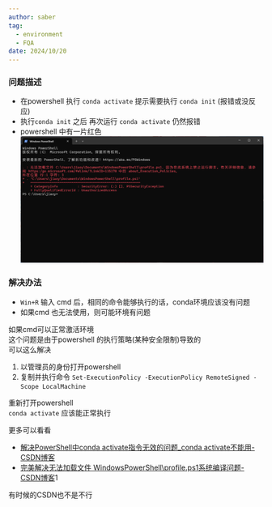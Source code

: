 ```yaml
---
author: saber
tag: 
  - environment
  - FQA
date: 2024/10/20
---
```


### 问题描述

- 在powershell 执行 `conda activate`  提示需要执行 `conda init`  (报错或没反应)  
- 执行`conda init` 之后 再次运行 `conda activate` 仍然报错
- powershell 中有一片红色
![b21d7b971274c2b56b1f26310d324b25](https://raw.githubusercontent.com/Emisaber/pic_obsidian/main/b21d7b971274c2b56b1f26310d324b25.png)

### 解决办法

- `Win+R` 输入 cmd 后，相同的命令能够执行的话，conda环境应该没有问题
- 如果cmd 也无法使用，则可能环境有问题

如果cmd可以正常激活环境  
这个问题是由于powershell 的执行策略(某种安全限制)导致的    
可以这么解决   
1. 以管理员的身份打开powershell
2. 复制并执行命令 `Set-ExecutionPolicy -ExecutionPolicy RemoteSigned -Scope LocalMachine`  

重新打开powershell  
`conda activate` 应该能正常执行  

更多可以看看  
- [解决PowerShell中conda activate指令无效的问题\_conda activate不能用-CSDN博客](https://blog.csdn.net/u010393510/article/details/130715238)
- [完美解决无法加载文件 WindowsPowerShell\\profile.ps1系统编译问题-CSDN博客](https://blog.csdn.net/weixin_41194129/article/details/140538410)1

有时候的CSDN也不是不行   
